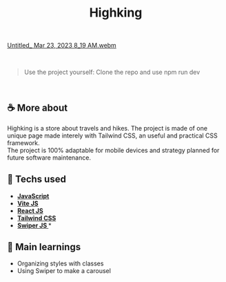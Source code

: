 <h1 align=center> Highking </h1>

<br>

[Untitled_ Mar 23, 2023 8_19 AM.webm](https://user-images.githubusercontent.com/107323497/227189329-6fc01985-7761-4751-9a58-ccc5a0161bc4.webm)

<br>

> Use the project yourself: Clone the repo and use npm run dev

<br>

## ☕ More about 
Highking is a store about travels and hikes. The project is made of one unique page made interely with Tailwind CSS, an useful and practical CSS framework. 
<br>
The project is 100% adaptable for mobile devices and strategy planned for future software maintenance. 


## 🚀 Techs used 
* **[ JavaScript ](https://developer.mozilla.org/en-US/docs/Web/JavaScript)**
* **[ Vite JS ](https://vitejs.dev/)**
* **[ React JS ](https://reactjs.org/docs/getting-started.html)**
* **[ Tailwind CSS ](https://tailwindcss.com/)**
* **[ Swiper JS ](https://swiperjs.com/)** *


## 📝 Main learnings
* Organizing styles with classes
* Using Swiper to make a carousel




